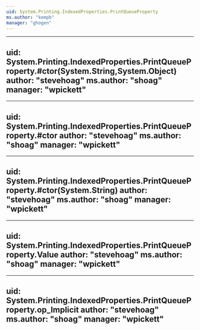```yaml
---
uid: System.Printing.IndexedProperties.PrintQueueProperty
ms.author: "kempb"
manager: "ghogen"
---
```


---
uid: System.Printing.IndexedProperties.PrintQueueProperty.#ctor(System.String,System.Object)
author: "stevehoag"
ms.author: "shoag"
manager: "wpickett"
---

---
uid: System.Printing.IndexedProperties.PrintQueueProperty.#ctor
author: "stevehoag"
ms.author: "shoag"
manager: "wpickett"
---

---
uid: System.Printing.IndexedProperties.PrintQueueProperty.#ctor(System.String)
author: "stevehoag"
ms.author: "shoag"
manager: "wpickett"
---

---
uid: System.Printing.IndexedProperties.PrintQueueProperty.Value
author: "stevehoag"
ms.author: "shoag"
manager: "wpickett"
---

---
uid: System.Printing.IndexedProperties.PrintQueueProperty.op_Implicit
author: "stevehoag"
ms.author: "shoag"
manager: "wpickett"
---
